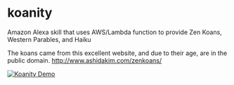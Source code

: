 # koanity
Amazon Alexa skill that uses AWS/Lambda function to provide Zen Koans,  Western Parables, and Haiku

The koans came from this excellent website, and due to their age, are in the public domain.
http://www.ashidakim.com/zenkoans/

[![Koanity Demo](https://img.youtube.com/vi/lZx_l3EdAE0/0.jpg)](https://www.youtube.com/watch?v=lZx_l3EdAE0) 
